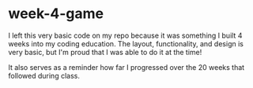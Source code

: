# week-4-game

I left this very basic code on my repo because it was something I built 4 weeks into my coding education. The layout, functionality, and design is very basic, but I'm proud that I was able to do it at the time!

It also serves as a reminder how far I progressed over the 20 weeks that followed during class.
